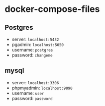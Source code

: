 # docker-compose-files

## Postgres

- server: `localhost:5432`
- pgadmin: `localhost:5050`
- username: `postgres`
- password: `changeme`

## mysql

- server: `localhost:3306`
- phpmyadmin: `localhost:9090`
- username: `user`
- password: `password`